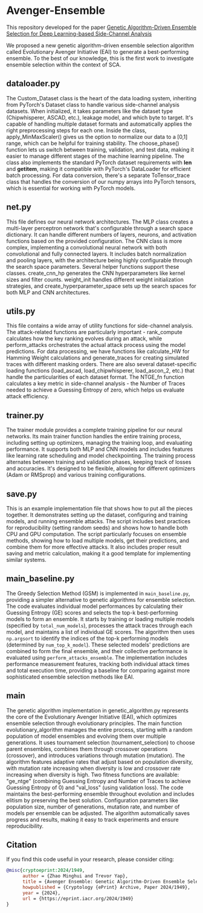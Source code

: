 # Avenger-Ensemble

This repository developed for the paper [Genetic Algorithm-Driven Ensemble Selection for Deep Learning-based Side-Channel Analysis](https://sprint.iacr.org/2024/1949)

We proposed a new genetic algorithm-driven ensemble selection algorithm called Evolutionary Avenger Initiative (EAI) to generate a best-performing ensemble. To the best of our knowledge, this is the first work to investigate ensemble selection within the context of SCA.

## dataloader.py
The Custom_Dataset class is the heart of the data loading system, inheriting from PyTorch's Dataset class to handle various side-channel analysis datasets. When initialized, it takes parameters like the dataset type (Chipwhisperer, ASCAD, etc.), leakage model, and which byte to target. It's capable of handling multiple dataset formats and automatically applies the right preprocessing steps for each one.
Inside the class, apply_MinMaxScaler() gives us the option to normalize our data to a [0,1] range, which can be helpful for training stability. The choose_phase() function lets us switch between training, validation, and test data, making it easier to manage different stages of the machine learning pipeline.
The class also implements the standard PyTorch dataset requirements with __len__ and __getitem__, making it compatible with PyTorch's DataLoader for efficient batch processing.
For data conversion, there's a separate ToTensor_trace class that handles the conversion of our numpy arrays into PyTorch tensors, which is essential for working with PyTorch models.

## net.py
This file defines our neural network architectures. The MLP class creates a multi-layer perceptron network that's configurable through a search space dictionary. It can handle different numbers of layers, neurons, and activation functions based on the provided configuration.
The CNN class is more complex, implementing a convolutional neural network with both convolutional and fully connected layers. It includes batch normalization and pooling layers, with the architecture being highly configurable through the search space parameters.
Several helper functions support these classes. create_cnn_hp generates the CNN hyperparameters like kernel sizes and filter counts. weight_init handles different weight initialization strategies, and create_hyperparameter_space sets up the search spaces for both MLP and CNN architectures.

## utils.py
This file contains a wide array of utility functions for side-channel analysis. The attack-related functions are particularly important - rank_compute calculates how the key ranking evolves during an attack, while perform_attacks orchestrates the actual attack process using the model predictions.
For data processing, we have functions like calculate_HW for Hamming Weight calculations and generate_traces for creating simulated traces with different masking orders. There are also several dataset-specific loading functions (load_ascad, load_chipwhisperer, load_ascon_2, etc.) that handle the particularities of each dataset format.
The NTGE_fn function calculates a key metric in side-channel analysis - the Number of Traces needed to achieve a Guessing Entropy of zero, which helps us evaluate attack efficiency.

## trainer.py
The trainer module provides a complete training pipeline for our neural networks. Its main trainer function handles the entire training process, including setting up optimizers, managing the training loop, and evaluating performance. It supports both MLP and CNN models and includes features like learning rate scheduling and model checkpointing.
The training process alternates between training and validation phases, keeping track of losses and accuracies. It's designed to be flexible, allowing for different optimizers (Adam or RMSprop) and various training configurations.

## save.py
This is an example implementation file that shows how to put all the pieces together. It demonstrates setting up the dataset, configuring and training models, and running ensemble attacks. The script includes best practices for reproducibility (setting random seeds) and shows how to handle both CPU and GPU computation.
The script particularly focuses on ensemble methods, showing how to load multiple models, get their predictions, and combine them for more effective attacks. It also includes proper result saving and metric calculation, making it a good template for implementing similar systems.

## main_baseline.py
The Greedy Selection Method (GSM) is implemented in  `main_baseline.py`, providing a simpler alternative to genetic algorithms for ensemble selection. The code evaluates individual model performances by calculating their Guessing Entropy (GE) scores and selects the top-k best-performing models to form an ensemble. It starts by training or loading multiple models (specified by `total_num_models`), processes the attack traces through each model, and maintains a list of individual GE scores. The algorithm then uses `np.argsort` to identify the indices of the top-k performing models (determined by `num_top_k_model`). These selected models' predictions are combined to form the final ensemble, and their collective performance is evaluated using `perform_attacks_ensemble`. The implementation includes performance measurement features, tracking both individual attack times and total execution time, providing a baseline for comparing against more sophisticated ensemble selection methods like EAI.
## main
The genetic algorithm implementation in genetic_algorithm.py represents the core of the Evolutionary Avenger Initiative (EAI), which optimizes ensemble selection through evolutionary principles. The main function evolutionary_algorithm manages the entire process, starting with a random population of model ensembles and evolving them over multiple generations. It uses tournament selection (tournament_selection) to choose parent ensembles, combines them through crossover operations (crossover), and introduces variations through mutation (mutation). The algorithm features adaptive rates that adjust based on population diversity, with mutation rate increasing when diversity is low and crossover rate increasing when diversity is high. Two fitness functions are available: "ge_ntge" (combining Guessing Entropy and Number of Traces to achieve Guessing Entropy of 0) and "val_loss" (using validation loss). The code maintains the best-performing ensemble throughout evolution and includes elitism by preserving the best solution. Configuration parameters like population size, number of generations, mutation rate, and number of models per ensemble can be adjusted. The algorithm automatically saves progress and results, making it easy to track experiments and ensure reproducibility.

## Citation
If you find this code useful in your research, please consider citing:

```bibtex
@misc{cryptoeprint:2024/1949,
      author = {Zhao Minghui and Trevor Yap},
      title = {Avenger Ensemble: Genetic Algorithm-Driven Ensemble Selection for Deep Learning-based Side-Channel Analysis},
      howpublished = {Cryptology {ePrint} Archive, Paper 2024/1949},
      year = {2024},
      url = {https://eprint.iacr.org/2024/1949}
}
